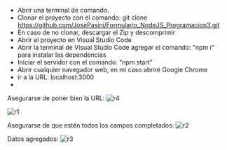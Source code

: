* Abrir una terminal de comando.
* Clonar el proyecto con el comando: git clone https://github.com/JosePasini/Formulario_NodeJS_Programacion3.git
* En caso de no clonar, descargar el Zip y descomprimir
* Abrir el proyecto en Visual Studio Code
* Abrir la terminal de Visual Studio Code agregar el comando: "npm i" para instalar las dependencias
* Iniciar el servidor con el comando: "npm start"
* Abrir cualquier navegador web, en mi caso abriré Google Chrome
* ir a la URL: localhost:3000
* 

Asegurarse de poner bien la URL:
![r4](https://user-images.githubusercontent.com/65823769/139601097-b8817338-8b46-43cd-bbc2-ca5179e794e1.png)

![r1](https://user-images.githubusercontent.com/65823769/139601073-a33fcc0b-c87c-4074-ba39-fa22d553ce60.png)

Asegurarse de que estén todos los campos completados:
![r2](https://user-images.githubusercontent.com/65823769/139601111-00a28358-2812-4f9b-aee5-06c65a4288f2.png)

Datos agregados:
![r3](https://user-images.githubusercontent.com/65823769/139601147-45aa0e6f-5f5e-415b-ad68-3c53b4e87833.png)

